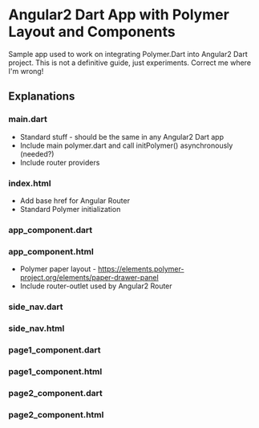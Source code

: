 # Angular2 Dart App with Polymer Layout and Components

Sample app used to work on integrating Polymer.Dart into Angular2 Dart project.  This is not a definitive guide, just experiments.  Correct me where I'm wrong!

## Explanations

### main.dart

* Standard stuff - should be the same in any Angular2 Dart app
* Include main polymer.dart and call initPolymer() asynchronously (needed?)
* Include router providers

### index.html

* Add base href for Angular Router
* Standard Polymer initialization

### app_component.dart


### app_component.html

* Polymer paper layout - https://elements.polymer-project.org/elements/paper-drawer-panel
* Include router-outlet used by Angular2 Router

### side_nav.dart


### side_nav.html


### page1_component.dart


### page1_component.html


### page2_component.dart


### page2_component.html
